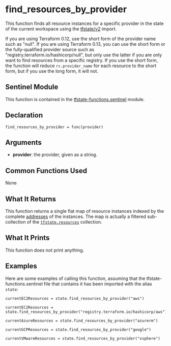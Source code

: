 # find_resources_by_provider
This function finds all resource instances for a specific provider in the state of the current workspace using the [tfstate/v2](https://www.terraform.io/docs/cloud/sentinel/import/tfstate-v2.html) import.

If you are using Terraform 0.12, use the short form of the provider name such as "null". If you are using Terraform 0.13, you can use the short form or the fully-qualified provider source such as "registry.terraform.io/hashicorp/null", but only use the latter if you are only want to find resources from a specific registry. If you use the short form, the function will reduce `rc.provider_name` for each resource to the short form, but if you use the long form, it will not.

## Sentinel Module
This function is contained in the [tfstate-functions.sentinel](../tfstate-functions.sentinel) module.

## Declaration
`find_resources_by_provider = func(provider)`

## Arguments
* **provider**: the provider, given as a string.

## Common Functions Used
None

## What It Returns
This function returns a single flat map of resource instances indexed by the complete [addresses](https://www.terraform.io/docs/internals/resource-addressing.html) of the instances. The map is actually a filtered sub-collection of the [`tfstate.resources`](https://www.terraform.io/docs/cloud/sentinel/import/tfstate-v2.html#the-resources-collection) collection.

## What It Prints
This function does not print anything.

## Examples
Here are some examples of calling this function, assuming that the tfstate-functions.sentinel file that contains it has been imported with the alias `state`:
```
currentEC2Resources = state.find_resources_by_provider("aws")

currentEC2Resources = state.find_resources_by_provider("registry.terraform.io/hashicorp/aws")

currentAzureResources = state.find_resources_by_provider("azurerm")

currentGCPResources = state.find_resources_by_provider("google")

currentVMwareResources = state.find_resources_by_provider("vsphere")
```
